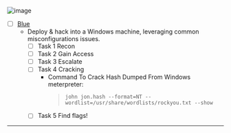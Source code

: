 ![image](https://user-images.githubusercontent.com/51442719/173065599-45cfb8fd-bdd9-45b6-8ac1-0155d6092ee4.png)
- [ ] [Blue](https://tryhackme.com/room/blue)
  - Deploy & hack into a Windows machine, leveraging common misconfigurations issues.
    - [ ] Task 1  Recon
    - [ ] Task 2  Gain Access
    - [ ] Task 3  Escalate
    - [ ] Task 4  Cracking
      - Command To Crack Hash Dumped From Windows meterpreter: 
        > `john jon.hash --format=NT --wordlist=/usr/share/wordlists/rockyou.txt --show` 
    - [ ] Task 5  Find flags!
    
---

